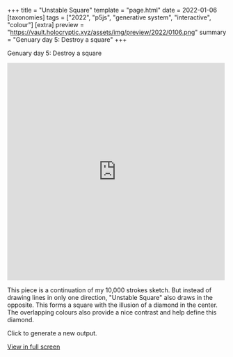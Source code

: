 +++
title = "Unstable Square"
template = "page.html"
date = 2022-01-06
[taxonomies]
tags = ["2022", "p5js", "generative system", "interactive", "colour"]
[extra]
preview = "https://vault.holocryptic.xyz/assets/img/preview/2022/0106.png"
summary = "Genuary day 5: Destroy a square"
+++

Genuary day 5: Destroy a square

<embed
type="text/html"
src="https://vault.holocryptic.xyz/src/2022/0106"
width="500"
height="500"
/>

This piece is a continuation of my 10,000 strokes sketch. But instead of drawing lines in only one direction, "Unstable Square" also draws in the opposite. This forms a square with the illusion of a diamond in the center. The overlapping colours also provide a nice contrast and help define this diamond.

Click to generate a new output.

<a target=_blank href="https://vault.holocryptic.xyz/src/2022/0106">View in full screen</a>